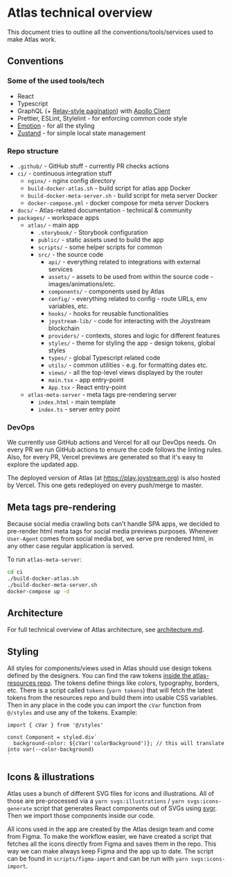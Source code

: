 # Atlas technical overview

This document tries to outline all the conventions/tools/services used to make Atlas work.

## Conventions

### Some of the used tools/tech

- React
- Typescript
- GraphQL (+ [Relay-style pagination](https://graphql.org/learn/pagination/)) with [Apollo Client](https://www.apollographql.com/docs/react/)
- Prettier, ESLint, Stylelint - for enforcing common code style
- [Emotion](https://emotion.sh/) - for all the styling
- [Zustand](https://github.com/pmndrs/zustand) - for simple local state management

### Repo structure

- `.github/` - GitHub stuff - currently PR checks actions
- `ci/` - continuous integration stuff
  - `nginx/` - nginx config directory
  - `build-docker-atlas.sh` - build script for atlas app Docker
  - `build-docker-meta-server.sh` - build script for meta server Docker
  - `docker-compose.yml` - docker compose for meta server Dockers
- `docs/` - Atlas-related documentation - technical & community
- `packages/` - workspace apps
    - `atlas/` - main app
      - `.storybook/` - Storybook configuration
      - `public/` - static assets used to build the app
      - `scripts/` - some helper scripts for common
      - `src/` - the source code
        - `api/` - everything related to integrations with external services
        - `assets/` - assets to be used from within the source code - images/animations/etc.
        - `components/` - components used by Atlas
        - `config/` - everything related to config - route URLs, env variables, etc.
        - `hooks/` - hooks for reusable functionalities
        - `joystream-lib/` - code for interacting with the Joystream blockchain
        - `providers/` - contexts, stores and logic for different features
        - `styles/` - theme for styling the app - design tokens, global styles
        - `types/` - global Typescript related code
        - `utils/` - common utilities - e.g. for formatting dates etc.
        - `views/` - all the top-level views displayed by the router
        - `main.tsx` - app entry-point
        - `App.tsx` - React entry-point
    - `atlas-meta-server` - meta tags pre-rendering server 
      - `index.html` - main template
      - `index.ts` - server entry point


### DevOps

We currently use GitHub actions and Vercel for all our DevOps needs. On every PR we run GitHub actions to ensure the code follows the linting rules. Also, for every PR, Vercel previews are generated so that it's easy to explore the updated app.

The deployed version of Atlas (at https://play.joystream.org) is also hosted by Vercel. This one gets redeployed on every push/merge to master.

## Meta tags pre-rendering

Because social media crawling bots can't handle SPA apps, we decided to pre-render html meta tags for social media previews purposes.
Whenever `User-Agent` comes from social media bot, we serve pre rendered html, in any other case regular application is served.

To run `atlas-meta-server`:
```bash
cd ci
./build-docker-atlas.sh
./build-docker-meta-server.sh
docker-compose up -d
```

## Architecture

For full technical overview of Atlas architecture, see [architecture.md](architecture.md).

## Styling

All styles for components/views used in Atlas should use design tokens defined by the designers. You can find the raw tokens [inside the atlas-resources repo](https://github.com/Joystream/atlas-resources/tree/main/design_tokens). The tokens define things like colors, typography, borders, etc. There is a script called `tokens` (`yarn tokens`) that will fetch the latest tokens from the resources repo and build them into usable CSS variables. Then in any place in the code you can import the `cVar` function from `@/styles` and use any of the tokens. Example:

```tsx
import { cVar } from '@/styles'

const Component = styled.div`
  background-color: ${cVar('colorBackground')}; // this will translate into var(--color-background)
`
```

## Icons & illustrations

Atlas uses a bunch of different SVG files for icons and illustrations. All of those are pre-processed via a `yarn svgs:illustrations` / `yarn svgs:icons-generate` script that generates React components out of SVGs using [svgr](https://github.com/gregberge/svgr). Then we import those components inside our code.

All icons used in the app are created by the Atlas design team and come from Figma. To make the workflow easier, we have created a script that fetches all the icons directly from Figma and saves them in the repo. This way we can make always keep Figma and the app up to date. The script can be found in `scripts/figma-import` and can be run with `yarn svgs:icons-import`.
